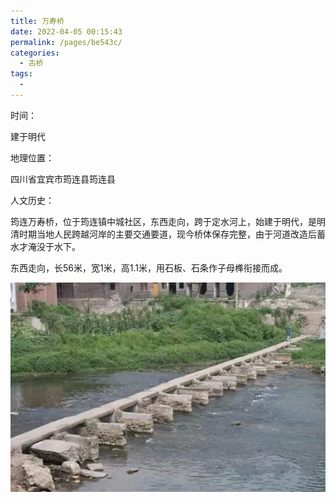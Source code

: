 ```yaml
---
title: 万寿桥
date: 2022-04-05 00:15:43
permalink: /pages/be543c/
categories:
  - 古桥
tags:
  - 
---
```

时间：

建于明代

地理位置：

四川省宜宾市筠连县筠连县

人文历史：

筠连万寿桥，位于筠连镇中城社区，东西走向，跨于定水河上，始建于明代，是明清时期当地人民跨越河岸的主要交通要道，现今桥体保存完整，由于河道改造后蓄水才淹没于水下。

东西走向，长56米，宽1米，高1.1米，用石板、石条作子母榫衔接而成。

![万寿桥](/img/photo/50.jpg)
